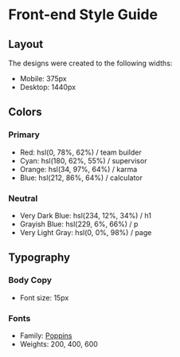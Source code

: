 # Front-end Style Guide

## Layout

The designs were created to the following widths:

- Mobile: 375px
- Desktop: 1440px

## Colors

### Primary

- Red: hsl(0, 78%, 62%) / team builder
- Cyan: hsl(180, 62%, 55%) / supervisor
- Orange: hsl(34, 97%, 64%) / karma 
- Blue: hsl(212, 86%, 64%) / calculator

### Neutral

- Very Dark Blue: hsl(234, 12%, 34%) / h1
- Grayish Blue: hsl(229, 6%, 66%) / p
- Very Light Gray: hsl(0, 0%, 98%) / page

## Typography

### Body Copy

- Font size: 15px

### Fonts

- Family: [Poppins](https://fonts.google.com/specimen/Poppins)
- Weights: 200, 400, 600
